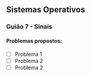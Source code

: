 ## Sistemas Operativos


 ### Guião 7 - Sinais
 
 #### Problemas propostos:       
 - [ ] Problema 1              
 - [ ] Problema 2              
 - [ ] Problema 2              
